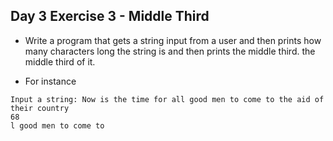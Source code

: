 ## Day 3 Exercise 3 - Middle Third

* Write a program that gets a string input from a user and then prints how many characters long the
string is and then prints the middle third.
the middle third of it.

* For instance

```
Input a string: Now is the time for all good men to come to the aid of their country
68
l good men to come to 
```